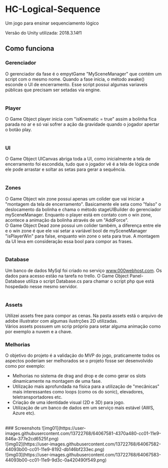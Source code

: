 # HC-Logical-Sequence
Um jogo para ensinar sequenciamento lógico

Versão do Unity utilizada:
2018.3.14f1

## Como funciona
### Gerenciador
O gerenciador da fase é o empytGame "MySceneManager" que contém um script com o mesmo nome. Quando a fase inicia, o método awake() esconde o UI de encerramento. Esse script possui algumas variaveis públicas que precisam ser setadas via engine.</br>
</br>
### Player
O Game Object player inicia com "isKnematic = true" assim a bolinha fica parada no ar e só vai sofrer a ação da gravidade quando o jogador apertar o botão play.</br>
</br>
### UI
O Game Object UICanvas abriga toda a UI, como inicialmente a tela de encerramento foi escondida, tudo que o jogador vê é a tela de lógica onde ele pode arrastar e soltar as setas para gerar a sequência.</br>
</br>
### Zones
O Game Object win zone possui apenas um colider que vai iniciar a "montagem da tela de encerramento". Basicamente ele seta como "falso" o deslocamento da bolinha e chama o método stageUIBuilder do gerenciador mySceneManager. Enquanto o player está em contato com o win zone, acontece a animação da bolinha através de um "AddForce".</br>
O Game Object Dead zone possui um colider também, a diferença entre ele e o win zone é que ele vai setar a variável bool de mySceneManager "isPlayerWin" para false, enquanto win zone o seta para true. A montagem da UI leva em consideração essa bool para compor as frases.</br>
 </br>
### Database
Um banco de dados MySql foi criado no serviço www.000webhost.com. Os dados para acesso estão na tarefa no trello. O Game Object Panel-Database utiliza o script Database.cs para chamar o script php que está hospedado nesse mesmo servidor. </br>
</br>
### Assets
Utilizei assets free para compor as cenas. Na pasta assets está o arquivo de adobe illustrator com algumas ilustrções 2D utilizadas.</br>
Vários assets possuem um scrip próprio para setar alguma animação como por exemplo a nuvem  e a chave.
</br>
### Melhorias
O objetivo do projeto é a validação do MVP do jogo, praticamente todos os aspectos poderiam ser melhorados se o projeto fosse ser desenvolvido como por exemplo:</br>
* Melhorias no sistema de drag and drop e de como gerar os slots dinamicamente na montagem de uma fase.</br>
* Utilização mais aprofundada na física para a utilização de "mecânicas" mais interessantes como loops (como os do sonic), elevadores, teletransportadores etc.</br>
* Criação de uma identidade visual (2D e 3D) para jogo.</br>
* Utilização de um banco de dados em um serviço mais estável (AWS, Azure etc).</br>
</br>
### Screenshots
![img01](https://user-images.githubusercontent.com/13722768/64067581-4370a480-cc01-11e9-846a-377e2cd6525f.png)</br>
![img02](https://user-images.githubusercontent.com/13722768/64067582-44093b00-cc01-11e9-8192-db146bf233ec.png)</br>
![img03](https://user-images.githubusercontent.com/13722768/64067583-44093b00-cc01-11e9-9d3c-0a420490f549.png)</br>